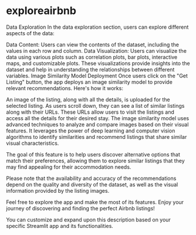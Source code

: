 # exploreairbnb
Data Exploration
In the data exploration section, users can explore different aspects of the data:

Data Content: Users can view the contents of the dataset, including the values in each row and column.
Data Visualization: Users can visualize the data using various plots such as correlation plots, bar plots, interactive maps, and customizable plots. These visualizations provide insights into the dataset and help in understanding the relationships between different variables.
Image Similarity Model Deployment
Once users click on the "Get Listing" button, the app deploys an image similarity model to provide relevant recommendations. Here's how it works:

An image of the listing, along with all the details, is uploaded for the selected listing.
As users scroll down, they can see a list of similar listings along with their URLs. These URLs allow users to visit the listings and access all the details for their desired stay.
The image similarity model uses advanced techniques to analyze and compare images based on their visual features. It leverages the power of deep learning and computer vision algorithms to identify similarities and recommend listings that share similar visual characteristics.

The goal of this feature is to help users discover alternative options that match their preferences, allowing them to explore similar listings that they may find appealing for their accommodation needs.

Please note that the availability and accuracy of the recommendations depend on the quality and diversity of the dataset, as well as the visual information provided by the listing images.

Feel free to explore the app and make the most of its features. Enjoy your journey of discovering and finding the perfect Airbnb listings!

You can customize and expand upon this description based on your specific Streamlit app and its functionalities.
